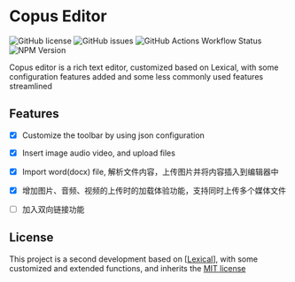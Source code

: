 # Copus Editor

![GitHub license](https://img.shields.io/github/license/copus-io/copus-editor.svg)
![GitHub issues](https://img.shields.io/github/issues/copus-io/copus-editor.svg)
![GitHub Actions Workflow Status](https://img.shields.io/github/actions/workflow/status/copus-io/copus-editor/publish-npm.yml)
![NPM Version](https://img.shields.io/npm/v/%40copus%2Feditor)

Copus editor is a rich text editor, customized based on Lexical, with some configuration features added and some less commonly used features streamlined

## Features
- [x] Customize the toolbar by using json configuration
- [x] Insert image audio video, and upload files
- [x] Import word(docx) file, 解析文件内容，上传图片并将内容插入到编辑器中
- [x] 增加图片、音频、视频的上传时的加载体验功能，支持同时上传多个媒体文件
- [ ] 加入双向链接功能


## License

This project is a second development based on [[Lexical](https://lexical.dev/)], with some customized and extended functions, and inherits the [MIT license](./LICENSE)